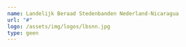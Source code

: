 ```yaml
---
name: Landelijk Beraad Stedenbanden Nederland-Nicaragua
url: "#"
logo: /assets/img/logos/lbsnn.jpg
type: geen
---
```

